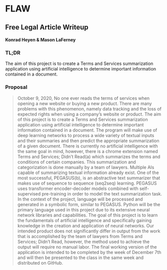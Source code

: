 # FLAW
## Free Legal Article Writeup
#### Konrad Heyen & Mason LaFerney

### TL;DR
The aim of this project is to create a Terms and Services summarization application using artificial intelligence to determine important information contained in a document.


### Proposal
 > October 9, 2020, No one ever reads the terms of services when opening a new website or buying a new product. There are many problems with this phenomenon, namely data tracking and the loss of expected rights when using a company’s website or product. The aim of this project is to create a Terms and Services summarization application using artificial intelligence to determine important information contained in a document. The program will make use of deep learning networks to process a wide variety of textual inputs and their summaries and then predict the appropriate summarization of a given document. 
	There is currently no artificial intelligence with the same goal in mind, however, there is a chrome extension named Terms and Services; Didn’t Read(a)  which summarizes the terms and conditions of certain companies. This summarization and categorization is done manually by a team of lawyers. Multiple AIs capable of summarizing textual information already exist. One of the most successful, PEGASUS(b), is an abstractive text summarizer that makes use of sequence to sequence (seq2seq) learning. PEGASUS uses transformer encoder-decoder models combined with self-supervised pre-training in order to model the text summarization task.
	In the context of the project, language will be processed and generated in a symbolic form, similar to PEGASUS. Python will be the primary language used in this project due to its extensive neural network libraries and capabilities. The goal of this project is to learn the fundamentals of artificial intelligence and specifically gaining knowledge in the creation and application of neural networks. Our intended product does not significantly differ in output from the work that is accomplished by the team of lawyers from Terms and Services; Didn’t Read, however, the method used to achieve the output will require no manual labor. The final working version of the application is intended to be completed by the week of December 7th and will then be presented to the class in the same week and distributed on GitHub.
